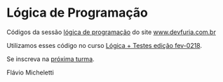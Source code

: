 # Lógica de Programação

Códigos da sessão [lógica de programação](http://www.devfuria.com.br/logica-de-programacao/) do site www.devfuria.com.br

Utilizamos esses código no curso [Lógica + Testes edição fev-0218](http://devfuria.com.br/cursos/logica-de-programacao-aliada-a-testes-unitarios-edicao-02-2018/).

Se inscreva na [próxima turma](http://www.devfuria.com.br/cursos/logica-de-programacao-aliada-a-testes-unitarios-proxima-edicao.php?utm_source=github&utm_campaign=logica-proximo-curso&utm_medium=repo-logica-de-programacao).


Flávio Micheletti
